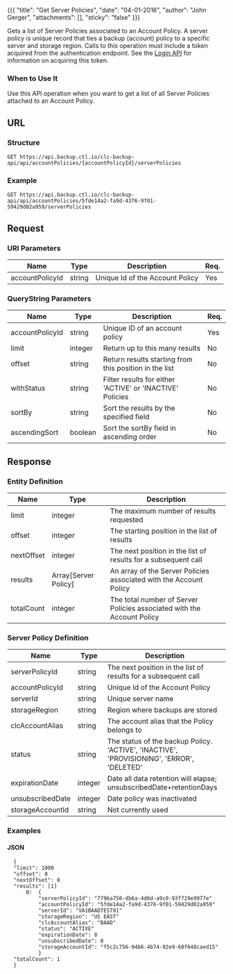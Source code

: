 {{{
  "title": "Get Server Policies",
  "date": "04-01-2016",
  "author": "John Gerger",
  "attachments": [],
  "sticky": "false"
}}}

Gets a list of Server Policies associated to an Account Policy. A server policy is unique record that ties a backup (account) policy to a specific server and storage region. Calls to this operation must include a token acquired from the authentication endpoint. See the [Login API](../Authentication/login.md) for information on acquiring this token.

### When to Use It

Use this API operation when you want to get a list of all Server Policies attached to an Account Policy.

## URL

### Structure

    GET https://api.backup.ctl.io/clc-backup-api/api/accountPolicies/{accountPolicyId}/serverPolicies

### Example

    GET https://api.backup.ctl.io/clc-backup-api/api/accountPolicies/5fde14a2-fa9d-4376-9f01-59429d02a959/serverPolicies

## Request

### URI Parameters

| Name | Type | Description | Req. |
| --- | --- | --- | --- |
| accountPolicyId | string | Unique Id of the Account Policy | Yes |

### QueryString Parameters

| Name | Type | Description | Req. |
| --- | --- | --- | --- |
| accountPolicyId | string | Unique ID of an account policy | Yes |
| limit | integer | Return up to this many results | No |
| offset | string | Return results starting from this position in the list | No |
| withStatus | string | Filter results for either 'ACTIVE' or 'INACTIVE' Policies | No |
| sortBy | string | Sort the results by the specified field | No |
| ascendingSort | boolean | Sort the sortBy field in ascending order | No |

## Response

### Entity Definition

| Name | Type | Description |
| --- | --- | --- |
| limit | integer | The maximum number of results requested |
| offset | integer | The starting position in the list of results |
| nextOffset | integer | The next position in the list of results for a subsequent call |
| results | Array[Server Policy] | An array of the Server Policies associated with the Account Policy |
| totalCount | integer | The total number of Server Policies associated with the Account Policy |

### Server Policy Definition

| Name | Type | Description |
| --- | --- | --- |
| serverPolicyId | string | The next position in the list of results for a subsequent call |
| accountPolicyId | string | Unique Id of the Account Policy |
| serverId | string | Unique server name |
| storageRegion | string | Region where backups are stored |
| clcAccountAlias | string | The account alias that the Policy belongs to |
| status | string | The status of the backup Policy. 'ACTIVE', 'INACTIVE', 'PROVISIONING', 'ERROR', 'DELETED' |
| expirationDate | integer | Date all data retention will elapse; unsubscribedDate+retentionDays |
| unsubscribedDate | integer | Date policy was inactivated |
| storageAccountId | string | Not currently used |

### Examples

#### JSON

      {
      "limit": 1000
      "offset": 0
      "nextOffset": 0
      "results": [1]
          0:  {
              "serverPolicyId": "7796a750-db6a-4d6d-a9c0-93f729e9977e"
              "accountPolicyId": "5fde14a2-fa9d-4376-9f01-59429d02a959"
              "serverId": "VA1BAADTEST01"
              "storageRegion": "US EAST"
              "clcAccountAlias": "BAAD"
              "status": "ACTIVE"
              "expirationDate": 0
              "unsubscribedDate": 0
              "storageAccountId": "f5c2c756-94b6-4b74-92e9-60f648caed15"
              }
      "totalCount": 1
      }

